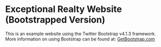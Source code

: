 # Exceptional Realty Website (Bootstrapped Version)

This is an example website using the Twitter Bootstrap v4.1.3 framework.
More information on using Bootstrap can be found at: [GetBootstrap.com](https://getbootstrap.com/)
